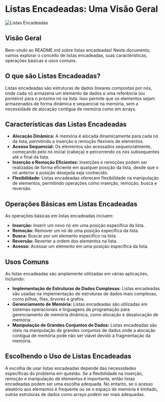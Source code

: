 # Listas Encadeadas: Uma Visão Geral

![Listas Encadeadas](https://example.com/linked_lists.png)

## Visão Geral

Bem-vindo ao README.md sobre listas encadeadas! Neste documento, vamos explorar o conceito de listas encadeadas, suas características, operações básicas e usos comuns.

## O que são Listas Encadeadas?

Listas encadeadas são estruturas de dados lineares compostas por nós, onde cada nó armazena um elemento de dados e uma referência (ou ponteiro) para o próximo nó na lista. Isso permite que os elementos sejam armazenados de forma dinâmica e sequencial na memória, sem a necessidade de alocação contígua de memória como em arrays.

## Características das Listas Encadeadas

- **Alocação Dinâmica:** A memória é alocada dinamicamente para cada nó da lista, permitindo a inserção e remoção flexíveis de elementos.
- **Acesso Sequencial:** Os elementos são acessados sequencialmente, começando pelo nó inicial (cabeça) e percorrendo os nós subsequentes até o final da lista.
- **Inserção e Remoção Eficientes:** Inserções e remoções podem ser realizadas de forma eficiente em qualquer posição da lista, desde que o nó anterior à posição desejada seja conhecido.
- **Flexibilidade:** Listas encadeadas oferecem flexibilidade na manipulação de elementos, permitindo operações como inserção, remoção, busca e reversão.

## Operações Básicas em Listas Encadeadas

As operações básicas em listas encadeadas incluem:

- **Inserção:** Inserir um novo nó em uma posição específica da lista.
- **Remoção:** Remover um nó de uma posição específica da lista.
- **Busca:** Buscar por um elemento específico na lista.
- **Reversão:** Reverter a ordem dos elementos na lista.
- **Acesso:** Acessar um elemento em uma posição específica da lista.

## Usos Comuns

As listas encadeadas são amplamente utilizadas em várias aplicações, incluindo:

- **Implementação de Estruturas de Dados Complexas:** Listas encadeadas são usadas na implementação de estruturas de dados mais complexas, como pilhas, filas, árvores e grafos.
- **Gerenciamento de Memória:** Listas encadeadas são utilizadas em sistemas operacionais e linguagens de programação para gerenciamento de memória dinâmica, como alocação e desalocação de memória.
- **Manipulação de Grandes Conjuntos de Dados:** Listas encadeadas são úteis na manipulação de grandes conjuntos de dados onde a alocação contígua de memória pode não ser viável devido à fragmentação da memória.

## Escolhendo o Uso de Listas Encadeadas

A escolha de usar listas encadeadas depende das necessidades específicas do problema em questão. Se a flexibilidade na inserção, remoção e manipulação de elementos é importante, então listas encadeadas podem ser uma escolha adequada. No entanto, se o acesso aleatório aos elementos é frequente ou se o espaço de memória é limitado, outras estruturas de dados como arrays podem ser mais adequadas.
